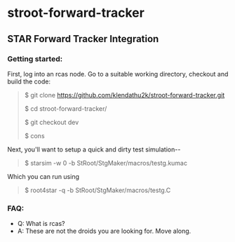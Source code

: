 # stroot-forward-tracker

## STAR Forward Tracker Integration

### Getting started:

First, log into an rcas node.  Go to a suitable working directory, checkout
and build the code:

 > $ git clone https://github.com/klendathu2k/stroot-forward-tracker.git
 >
 > $ cd stroot-forward-tracker/
 >
 > $ git checkout dev
 >
 > $ cons

Next, you'll want to setup a quick and dirty test simulation--

 > $ starsim -w 0 -b StRoot/StgMaker/macros/testg.kumac

Which you can run using

 > $ root4star -q -b StRoot/StgMaker/macros/testg.C

### FAQ:

- Q: What is rcas?
- A: These are not the droids you are looking for.  Move along. 


